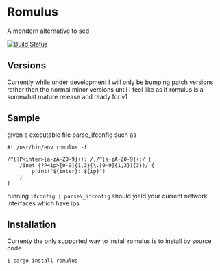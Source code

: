 
# Romulus

A mondern alternative to sed

[![Build Status](https://travis-ci.org/eulegang/romulus.svg?branch=master)](https://travis-ci.org/eulegang/romulus)


## Versions

Currently while under development I will only be bumping patch versions rather then the normal minor versions 
until I feel like as if romulus is a somewhat mature release and ready for v1

## Sample

given a executable file parse\_ifconfig such as

```
#! /usr/bin/env romulus -f

/^(?P<inter>[a-zA-Z0-9]+): /,/^[a-zA-Z0-9]+:/ {
	/inet (?P<ip>[0-9]{1,3}(\.[0-9]{1,3}){3})/ {
		print("${inter}: ${ip}")
	}
}
```

running `ifconfig | parse\_ifconfig` should yield your current network interfaces which have ips

## Installation

Currenty the only supported way to install romulus is to install by source code

```
$ cargo install romulus
```


